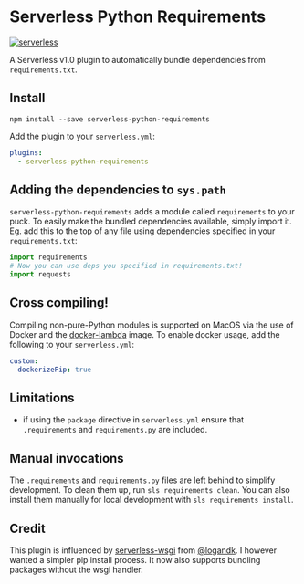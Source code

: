 # Serverless Python Requirements

[![serverless](http://public.serverless.com/badges/v3.svg)](http://www.serverless.com)

A Serverless v1.0 plugin to automatically bundle dependencies from 
`requirements.txt`.


## Install

```
npm install --save serverless-python-requirements
```

Add the plugin to your `serverless.yml`:

```yaml
plugins:
  - serverless-python-requirements
```


## Adding the dependencies to `sys.path`

`serverless-python-requirements` adds a module called `requirements` to your
puck. To easily make the bundled dependencies available, simply import it. Eg.
add this to the top of any file using dependencies specified in your
`requirements.txt`:
```python
import requirements
# Now you can use deps you specified in requirements.txt!
import requests
```

## Cross compiling!
Compiling non-pure-Python modules is supported on MacOS via the use of Docker
and the [docker-lambda](https://github.com/lambci/docker-lambda) image.
To enable docker usage, add the following to your `serverless.yml`:
```yaml
custom:
  dockerizePip: true
```

## Limitations
 * if using the `package` directive in `serverless.yml` ensure that `.requirements` and `requirements.py` are included.


## Manual invocations

The `.requirements` and `requirements.py` files are left behind to simplify
development. To clean them up, run `sls requirements clean`. You can also
install them manually for local development with `sls requirements install`.

## Credit
This plugin is influenced by
[serverless-wsgi](https://github.com/logandk/serverless-wsgi) from
[@logandk](https://github.com/logandk). I however wanted a simpler pip install
process. It now also supports bundling packages without the wsgi handler.
